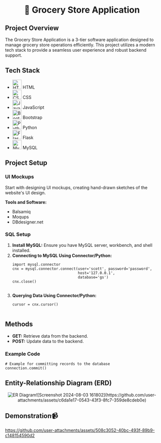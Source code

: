 <h1 align="center">🛒 Grocery Store Application</h1>
<p >
   
   

</p>
<h2>Project Overview</h2>
<p>The Grocery Store Application is a 3-tier software application designed to manage grocery store operations efficiently. This project utilizes a modern tech stack to provide a seamless user experience and robust backend support.</p>

<h2>Tech Stack</h2>
<ul>
    <li><img src="https://img.icons8.com/color/48/000000/html-5.png" alt="HTML5" width="30" height="30"> HTML</li>
    <li><img src="https://img.icons8.com/color/48/000000/css3.png" alt="CSS3" width="30" height="30"> CSS</li>
    <li><img src="https://img.icons8.com/color/48/000000/javascript.png" alt="JavaScript" width="30" height="30"> JavaScript</li>
    <li><img src="https://img.icons8.com/color/48/000000/bootstrap.png" alt="Bootstrap" width="30" height="30"> Bootstrap</li>
    <li><img src="https://img.icons8.com/color/48/000000/python.png" alt="Python" width="30" height="30"> Python</li>
    <li><img src="https://img.icons8.com/color/48/000000/flask.png" alt="Flask" width="30" height="30"> Flask</li>
    <li><img src="https://img.icons8.com/color/48/000000/mysql-logo.png" alt="MySQL" width="30" height="30"> MySQL</li>
</ul>

<h2>Project Setup</h2>

<h3>UI Mockups</h3>
<p>Start with designing UI mockups, creating hand-drawn sketches of the website's UI design.</p>
<p><strong>Tools and Software:</strong></p>
<ul>
    <li>Balsamiq</li>
    <li>Moqups</li>
    <li>DBdesigner.net</li>
</ul>

<h3>SQL Setup</h3>
<ol>
    <li><strong>Install MySQL:</strong> Ensure you have MySQL server, workbench, and shell installed.</li>
    <li><strong>Connecting to MySQL Using Connector/Python:</strong>
        <pre>
<code>import mysql.connector
cnx = mysql.connector.connect(user='scott', password='password',
                              host='127.0.0.1',
                              database='gs')
cnx.close()</code>
        </pre>
    </li>
    <li><strong>Querying Data Using Connector/Python:</strong>
        <pre>
<code>cursor = cnx.cursor()</code>
        </pre>
    </li>
</ol>

<h2>Methods</h2>
<ul>
    <li><strong>GET:</strong> Retrieve data from the backend.</li>
    <li><strong>POST:</strong> Update data to the backend.</li>
</ul>

<h3>Example Code</h3>
<pre>
<code># Example for committing records to the database
connection.commit()</code>
</pre>

<h2>Entity-Relationship Diagram (ERD)</h2>
<p align="center">
    <img src="![image](https://github.com/user-attachments/assets/feeb0462-af3a-4beb-9bdc-18ba1f4ba442)" alt="ER Diagram">![Screenshot 2024-08-03 161802](https://github.com/user-attachments/assets/c6da1e17-0543-43f3-8fc7-359de8cdeb0e)

</p>

<h2>Demonstration📹</h2>


https://github.com/user-attachments/assets/508c3052-40bc-493f-89b9-c148154590d2


